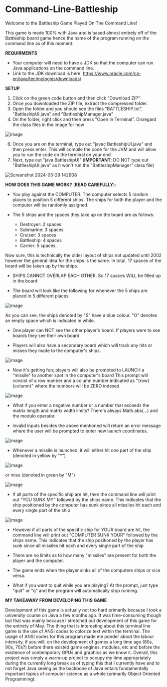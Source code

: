 # Command-Line-Battleship

Welcome to the Battleship Game Played On The Command Line!

This game is made 100% with Java and is based almost entirely off of the Battleship board game
hence the name of the program running on the command line as of this moment.

**REQUIRMENTS**
- Your computer will need to have a JDK so that the computer can run Java applications on the command line.
- Link to the JDK download is here: https://www.oracle.com/ca-en/java/technologies/downloads/

**SETUP**
1. Click on the green code button and then click "Download ZIP"
2. Once you downloaded the ZIP file, extract the compressed folder.
3. Open the folder and you should see the files "BATTLESHIP.txt", "BattleshipUI.java" and "BattleshipManager.java"
4. On the folder, right click and then press "Open In Terminal". Disregard the class files in the image for now

![image](https://github.com/smm2005/Command-Line-Battleship/assets/70491113/225fd1f4-a4cd-4911-b6ec-d65a537f2e99)

6. Once you are on the terminal, type out "javac BattleshipUI.java" and then press enter. This will compile the code for the
   JVM and will allow you to run the code on the terminal on your end
7. Next, type out "java BattleshipUI" (**IMPORTANT**: DO NOT type out "BattleshipUI.java" as it won't run the "BattleshipManager" class file)

![Screenshot 2024-05-29 142908](https://github.com/smm2005/Command-Line-Battleship/assets/70491113/d414b868-93e0-4448-a9ce-8e465eaf152e)


**HOW DOES THIS GAME WORK?** (**READ CAREFULLY**):

- You play against the COMPUTER. The computer selects 5 random places to position 5 different ships.
The ships for both the player and the computer will be randomly assigned.

- The 5 ships and the spaces they take up on the board are as follows:
	- Destroyer: 2 spaces
  - Submarine: 3 spaces
  - 
	Cruiser: 3 spaces
  - Battleship: 4 spaces
  - Carrier: 5 spaces.
    
Now sure, this is technically the older layout of ships not updated until 2002 however the general idea for the ships is the same.
In total, 17 spaces of the board will be taken up by the ships.

- SHIPS CANNOT OVERLAP EACH OTHER. So 17 spaces WILL be filled up in the board
	
- The board will look like the following for whenever the 5 ships are placed in 5 different places

![image](https://github.com/smm2005/Command-Line-Battleship/assets/70491113/269f878c-a982-4701-b167-d0cadf525f59)

As you can see, the ships denoted by "S" have a blue colour. "O" denotes an empty space which is indicated in white.

- One player can NOT see the other player's board. If players were to see boards they see their own board.

- Players will also have a secondary board which will track any hits or misses they made to the computer's ships.

![image](https://github.com/smm2005/Command-Line-Battleship/assets/70491113/fd6f8e4c-f6c6-4b57-9c33-12748bdd0c6f)

- Now it's getting fun; players will also be prompted to LAUNCH a "missile" to another spot in the computer's board 
This prompt will consist of a row number and a column number indicated as "{row} {column}" where the numbers will be
ZERO indexed.

![image](https://github.com/smm2005/Command-Line-Battleship/assets/70491113/22fb99d5-4a73-434d-b52e-58e59c881bd3)

- What if you enter a negative number or a number that exceeds the matrix length and matrix width limits? There's always
Math.abs(...) and the modulo operator.

- Invalid inputs besides the above mentioned will return an error message where the user will be prompted to enter new 
launch coordinates.

![image](https://github.com/smm2005/Command-Line-Battleship/assets/70491113/cc1eb8d0-6ecb-4be9-9c58-4e7d82bd2642)

- Whenever a missile is launched, it will either hit one part of the ship (denoted in yellow by "*")

![image](https://github.com/smm2005/Command-Line-Battleship/assets/70491113/a6fd9e26-f97b-46af-bf05-06e6292d7971)

 or miss (denoted in green by "M")

![image](https://github.com/smm2005/Command-Line-Battleship/assets/70491113/3a179006-ddb8-4c5f-bb09-a9f91042775c)

- If all parts of the specific ship are hit, then the command line will print out "YOU SUNK MY" followed by the ships name. This indicates that the ship positioned by the computer has sunk since all missiles hit each and every single part of the ship

![image](https://github.com/smm2005/Command-Line-Battleship/assets/70491113/e40e773a-adb9-4038-ba1e-1a2c86a477dd)

- However if all parts of the specific ship for YOUR board are hit, the command line will print out "COMPUTER SUNK YOUR" followed by the ships name. This indicates that the ship positioned by the player has sunk since all missiles hit each and every single part of the ship

- There are no limits as to how many "missiles" are present for both the player and the computer.

- The game ends when the player sinks all of the computers ships or vice versa.

- What if you want to quit while you are playing? At the prompt, just type "quit" or "q" and the program will automatically stop running.

**MY TAKEAWAY FROM DEVELOPING THIS GAME**

Development of this game is actually not too hard primarily because I took a university course on Java a few months ago. It was time-consuming though but that was mainly because I stretched out development of this game for the entirety of May. The thing that is interesting about this terminal line game is the use of ANSI codes to colorize text within the terminal. The usage of ANSI codes for this program made me ponder about the labour intensity, if you will, on the development of games a long time ago (80s, 90s, 70s?) before there existed game engines, modules, etc and before the existence of contemporary GPUs and graphics as we know it.
Overall, this project was simply a warm-up project to occupy my time appropriately during the currently long break as of typing this that I currently have and to not forget Java seeing as the backbone of Java entails fundamentally important topics of computer science as a whole (primarily Object Oriented Programming).
